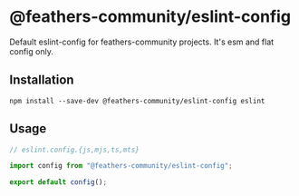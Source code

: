 # @feathers-community/eslint-config

Default eslint-config for feathers-community projects. It's esm and flat config only.

## Installation

```
npm install --save-dev @feathers-community/eslint-config eslint
```

## Usage

```ts
// eslint.config.{js,mjs,ts,mts}

import config from "@feathers-community/eslint-config";

export default config();
```

